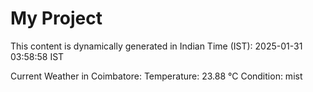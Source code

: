 # My Project

This content is dynamically generated in Indian Time (IST): 2025-01-31 03:58:58 IST


Current Weather in Coimbatore:
Temperature: 23.88 °C
Condition: mist

